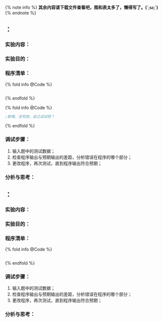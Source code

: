 &emsp;&emsp;

{% note info %}
**其余内容请下载文件查看吧，图和表太多了，懒得写了。(´;ω;`)**
{% endnote %}

## ：

<!-- more -->

### 实验内容：


### 实验目的：


### 程序清单：

{% fold info @Code %}
```c

```
{% endfold %}

{% fold info @Code %}
```asm
;欸嘿，没写捏，自己试试吧？
```
{% endfold %}

### 调试步骤：
1. 输入题中的测试数据；
2. 检查程序输出与预期输出的差距，分析错误在程序的哪个部分；
3. 更改程序，再次测试，直到程序输出符合预期；

### 分析与思考：


## ：
### 实验内容：


### 实验目的：


### 程序清单：

{% fold info @Code %}
```c

```
{% endfold %}

### 调试步骤：
1. 输入题中的测试数据；
2. 检查程序输出与预期输出的差距，分析错误在程序的哪个部分；
3. 更改程序，再次测试，直到程序输出符合预期；

### 分析与思考：

